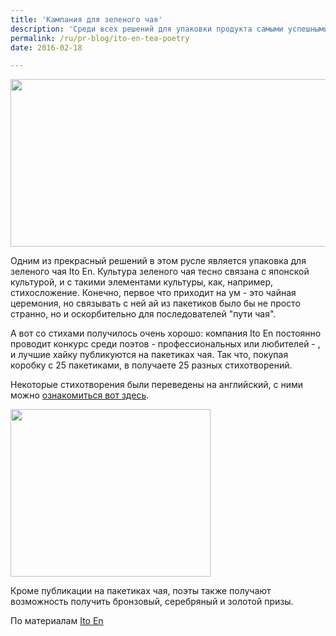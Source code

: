 ```yaml
---
title: 'Кампания для зеленого чая'
description: 'Среди всех решений для упаковки продукта самыми успешными всегда являются не те, которые только демонстрируют художественный талант и креатив дизайнера, но те, которые вписывают продукт, его потребление и потребителя в некоторый контекст. Создают такой &quot;предметный нарратив&quot;.'
permalink: /ru/pr-blog/ito-en-tea-poetry
date: 2016-02-18

---
```


<img src="{{ site.assets }}/upload/img02%20(2).jpg" alt="" class="post__img" width="509" height="268">

Одним из прекрасный решений в этом русле является упаковка для зеленого чая Ito En. Культура зеленого чая тесно связана с японской культурой, и с такими элементами культуры, как, например, стихосложение. Конечно, первое что приходит на ум - это чайная церемония, но связывать с ней ай из пакетиков было бы не просто странно, но и оскорбительно для последователей "пути чая".

А вот со стихами получилось очень хорошо: компания Ito En постоянно проводит конкурс среди поэтов - профессиональных или любителей - , и лучшие хайку публикуются на пакетиках чая. Так что, покупая коробку с 25 пакетиками, в получаете 25 разных стихотворений.

Некоторые стихотворения были переведены на английский, с ними можно <a href="http://www.artofhaiku.org/winners-semifinalists-archive/2015-archive/">ознакомиться вот здесь</a>.

<img src="{{ site.assets }}/upload/img01.jpg" alt="" class="post__img" width="320" height="268">

Кроме публикации на пакетиках чая, поэты также получают возможность получить бронзовый, серебряный и золотой призы.

По материалам <a href="http://www.itoen.co.jp/">Ito En </a>

